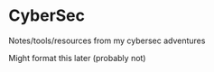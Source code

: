 # CyberSec
Notes/tools/resources from my cybersec adventures

Might format this later (probably not)
